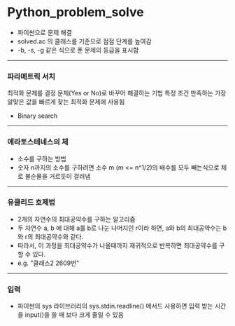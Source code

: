 # Python_problem_solve

- 파이썬으로 문제 해결
- solved.ac 의 클래스를 기준으로 점점 단계를 높여감
- -b, -s, -g 같은 식으로 푼 문제의 등급을 표시함


---

### 파라메트릭 서치

최적화 문제를 결정 문제(Yes or No)로 바꾸어 해결하는 기법
특정 조건 만족하는 가장 알맞은 값을 빠르게 찾는 최적화 문제에 사용됨
- Binary search

---
### 에라토스테네스의 체
- 소수를 구하는 방법
- 숫자 n까지의 소수를 구하려면 소수 m (m <= n^1/2)의 배수를 모두 빼는식으로 체로 불순물을 거르듯이 걸러냄

---
### 유클리드 호제법
- 2개의 자연수의 최대공약수를 구하는 알고리즘
- 두 자연수 a, b 에 대해 a를 b로 나눈 나머지인 r이라 하면, a와 b의 최대공약수는 b와 r의 최대공약수와 같다.
- 따라서, 이 과정을 최대공약수가 나올때까지 재귀적으로 반복하면 최대공약수를 구할 수 있다.
- e.g. "클래스2 2609번"

---
### 입력
- 파이썬의 sys 라이브러리의 sys.stdin.readline() 메서드 사용하면 입력 받는 시간을 input()을 쓸 때 보다 크게 줄일 수 있음 